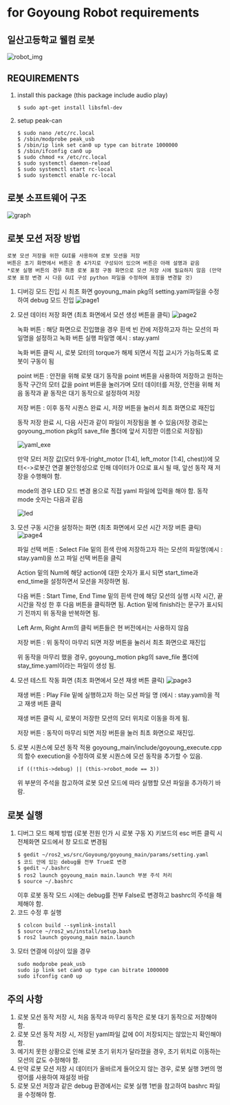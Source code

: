# for Goyoung Robot requirements

## 일산고등학교 웰컴 로봇
![robot_img](https://github.com/user-attachments/assets/95d0d2ea-9817-4d80-a973-b84d2a3a39ed)

## REQUIREMENTS
1. install this package
    (this package include audio play)
    ```
    $ sudo apt-get install libsfml-dev
    ```
2. setup peak-can
    ```
    $ sudo nano /etc/rc.local
    $ /sbin/modprobe peak_usb
    $ /sbin/ip link set can0 up type can bitrate 1000000
    $ /sbin/ifconfig can0 up
    $ sudo chmod +x /etc/rc.local
    $ sudo systemctl daemon-reload
    $ sudo systemctl start rc-local
    $ sudo systemctl enable rc-local
    ```

## 로봇 소프트웨어 구조
![graph](https://github.com/user-attachments/assets/7c14f059-065e-4177-9ffd-469d97e559c2)

## 로봇 모션 저장 방법
    로봇 모션 저장을 위한 GUI를 사용하여 로봇 모션을 저장
    버튼은 초기 화면에서 버튼은 총 4가지로 구성되어 있으며 버튼은 아래 설명과 같음
    *로봇 실행 버튼의 경우 최종 로봇 표정 구동 화면으로 모션 저장 시에 필요하지 않음 (만약 로봇 표정 변경 시 다음 GUI 구성 python 파일을 수정하여 표정을 변경할 것)

1. 디버깅 모드 진입 시 최초 화면
    goyoung_main pkg의 setting.yaml파일을 수정하여 debug 모드 진입
![page1](https://github.com/user-attachments/assets/0f5b2f58-51ae-49a6-8b9c-19f87ece614f)

2. 모션 데이터 저장 화면 (최초 화면에서 모션 생성 버튼을 클릭)
![page2](https://github.com/user-attachments/assets/1dc1c485-e454-4a7c-9bdd-29339b229199)
    
    녹화 버튼 : 해당 화면으로 진입했을 경우 흰색 빈 칸에 저장하고자 하는 모션의 파일명을 설정하고 녹화 버튼 실행
    파일명 예시 : stay.yaml

    녹화 버튼 클릭 시, 로봇 모터의 torque가 해제 되면서 직접 교시가 가능하도록 로봇이 구동이 됨

    point 버튼 : 안전을 위해 로봇 대기 동작을 point 버튼을 사용하여 저장하고 원하는 동작 구간의 모터 값을 point 버튼을 눌러가며 모터 데이터를 저장, 안전을 위해 처음 동작과 끝 동작은 대기 동작으로 설정하여 저장

    저장 버튼 : 이후 동작 시퀀스 완료 시, 저장 버튼을 눌러서 최초 화면으로 재진입
    
    동작 저장 완료 시, 다음 사진과 같이 파일이 저장됨을 볼 수 있음(저장 경로는 goyoung_motion pkg의 save_file 폴더에 앞서 지정한 이름으로 저장됨)

    ![yaml_exe](https://github.com/user-attachments/assets/6276bd27-f480-42e6-b3fb-dea2201d5fc8)

    만약 모터 저장 값(모터 9개-(right_motor [1:4], left_motor [1:4], chest))에 모터<->로봇간 연결 불안정성으로 인해 데이터가 0으로 표시 될 때, 앞선 동작 재 저장을 수행해야 함.

    mode의 경우 LED 모드 변경 용으로 직접 yaml 파일에 입력을 해야 함. 동작 mode 숫자는 다음과 같음
    
    ![led](https://github.com/user-attachments/assets/3d4c347b-b9c4-465d-a459-9a3d458a8e8f)


3. 모션 구동 시간을 설정하는 화면 (최초 화면에서 모션 시간 저장 버튼 클릭)
![page4](https://github.com/user-attachments/assets/4908dded-0881-4898-82a8-9a976c6a0565)

    파일 선택 버튼 : Select File 밑의 흰색 란에 저장하고자 하는 모션의 파일명(예시 : stay.yaml)을 쓰고 파일 선택 버튼을 클릭

    Action 밑의 Num에 해당 action에 대한 숫자가 표시 되면 start_time과 end_time을 설정하면서 모션을 저장하면 됨.

    다음 버튼 : Start Time, End Time 밑의 흰색 란에 해당 모션의 실행 시작 시간, 끝 시간을 작성 한 후 다음 버튼을 클릭하면 됨. Action 밑에 finish라는 문구가 표시되기 전까지 위 동작을 반복하면 됨.

    Left Arm, Right Arm의 클릭 버튼들은 현 버전에서는 사용하지 않음

    저장 버튼 : 위 동작이 마무리 되면 저장 버튼을 눌러서 최초 화면으로 재진입  

    위 동작을 마무리 했을 경우, goyoung_motion pkg의 save_file 폴더에 stay_time.yaml이라는 파일이 생성 됨.

4. 모션 테스트 작동 화면 (최초 화면에서 모션 재생 버튼 클릭)
![page3](https://github.com/user-attachments/assets/12dbe85b-f6a5-4757-8f33-e091d7bea154)

    재생 버튼 : Play File 밑에 실행하고자 하는 모션 파일 명 (에시 : stay.yaml)을 적고 재생 버튼 클릭

    재생 버튼 클릭 시, 로봇이 저장한 모션의 모터 위치로 이동을 하게 됨.

    저장 버튼 : 동작이 마무리 되면 저장 버튼을 눌러 최초 화면으로 재진입.

5. 로봇 시퀀스에 모션 동작 적용
    goyoung_main/include/goyoung_execute.cpp의 함수 execution을 수정하여 로봇 시퀀스에 모션 동작을 추가할 수 있음.
    ```
    if ((!this->debug) || (this->robot_mode == 3))
    ```
    위 부분의 주석을 참고하여 로봇 모션 모드에 따라 실행할 모션 파일을 추가하기 바람.

## 로봇 실행
1. 디버그 모드 해제 방법 (로봇 전원 인가 시 로봇 구동 X)
    키보드의 esc 버튼 클릭 시 전체화면 모드에서 창 모드로 변경됨 
    ```
    $ gedit ~/ros2_ws/src/Goyoung/goyoung_main/params/setting.yaml
    $ 코드 안에 있는 debug를 전부 True로 변경
    $ gedit ~/.bashrc
    $ ros2 launch goyoung_main main.launch 부분 주석 처리
    $ source ~/.bashrc
    ```
    이후 로봇 동작 모드 시에는 debug를 전부 False로 변경하고 bashrc의 주석을 해제해야 함.
2. 코드 수정 후 실행
    ```
    $ colcon build --symlink-install
    $ source ~/ros2_ws/install/setup.bash
    $ ros2 launch goyoung_main main.launch
    ```
3. 모터 연결에 이상이 있을 경우
    ```
    sudo modprobe peak_usb
    sudo ip link set can0 up type can bitrate 1000000
    sudo ifconfig can0 up
    ```

## 주의 사항
1. 로봇 모션 동작 저장 시, 처음 동작과 마무리 동작은 로봇 대기 동작으로 저장해야 함.
2. 로봇 모션 동작 저장 시, 저장된 yaml파일 값에 0이 저장되지는 않았는지 확인해야 함.
3. 예기치 못한 상황으로 인해 로봇 초기 위치가 달라졌을 경우, 초기 위치로 이동하는 모션의 값도 수정해야 함.
4. 만약 로봇 모션 저장 시 데이터가 올바르게 들어오지 않는 경우, 로봇 실행 3번의 명령어를 사용하여 재설정 바람
5. 로봇 모션 저장과 같은 debug 환경에서는 로봇 실행 1번을 참고하여 bashrc 파일을 수정해야 함. 